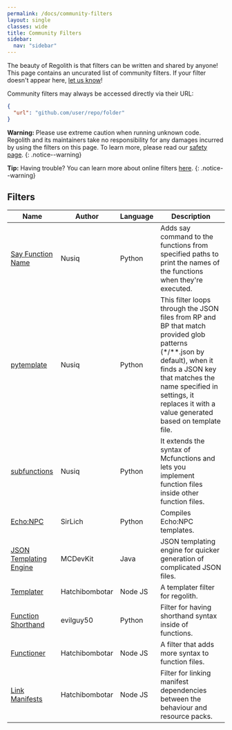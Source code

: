 ```yaml
---
permalink: /docs/community-filters
layout: single
classes: wide
title: Community Filters
sidebar:
  nav: "sidebar"
---
```


The beauty of Regolith is that filters can be written and shared by anyone! This page contains an uncurated list of community filters. If your filter doesn't appear here, [let us know](https://discord.com/invite/XjV87YN)!

Community filters may always be accessed directly via their URL:

```json
{
  "url": "github.com/user/repo/folder"
}
```

**Warning:** Please use extreme caution when running unknown code. Regolith and its maintainers take no responsibility for any damages incurred by using the filters on this page. To learn more, please read our [safety page](/regolith/docs/safety).
{: .notice--warning}

**Tip:** Having trouble? You can learn more about online filters [here](/regolith/docs/online-filters).
{: .notice--warning}


## Filters

| Name                                                                                                    | Author         | Language | Description                                                                                                                                                                                                                                           |
|---------------------------------------------------------------------------------------------------------|----------------|----------|-------------------------------------------------------------------------------------------------------------------------------------------------------------------------------------------------------------------------------------------------------|
| [Say Function Name](https://github.com/Nusiq/regolith-filters/tree/master/debug_say_function_name)      | Nusiq          | Python | Adds say command to the functions from specified paths to print the names of the functions when they're executed.                                                                                                                                     |
| [pytemplate](https://github.com/Nusiq/regolith-filters/tree/master/pytemplate)                           | Nusiq          | Python | This filter loops through the JSON files from RP and BP that match provided glob patterns (*/**.json by default), when it finds a JSON key that matches the name specified in settings, it replaces it with a value generated based on template file. |
| [subfunctions](https://github.com/Nusiq/regolith-filters/tree/master/subfunctions)                      | Nusiq          | Python | It extends the syntax of Mcfunctions and lets you implement function files inside other function files.                                                                                                                                               |
| [Echo:NPC](https://github.com/SirLich/echo-npc-regolith/tree/main/echo)                                           | SirLich        | Python | Compiles Echo:NPC templates.                                                                                                                                                                                                                          |
| [JSON Templating Engine](https://github.com/MCDevKit/regolith-library/tree/main/json_templating_engine) | MCDevKit       | Java | JSON templating engine for quicker generation of complicated JSON files.                                                                                                                                                                              |
| [Templater](https://github.com/Hatchibombotar/useful-regolith-filters/tree/main/templater)              | Hatchibombotar | Node JS | A templater filter for regolith.                                                                                                                                                                                                                      |
| [Function Shorthand](https://github.com/evilguy50/regolith-shorthand/tree/master/shorthand)            | evilguy50      | Python | Filter for having shorthand syntax inside of functions.                                                                                                                                                                                               |
| [Functioner](https://github.com/Hatchibombotar/useful-regolith-filters/tree/main/functioner)            | Hatchibombotar      | Node JS | A filter that adds more syntax to function files.                                                                                                                                                                                               |
| [Link Manifests](https://github.com/Hatchibombotar/useful-regolith-filters/tree/main/link_manifests)            | Hatchibombotar      | Node JS | Filter for linking manifest dependencies between the behaviour and resource packs.                                                                                                                                                                                               |
